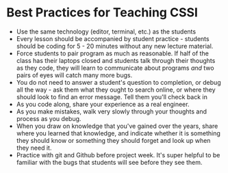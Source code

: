 # Best Practices for Teaching CSSI

+ Use the same technology (editor, terminal, etc.) as the students
+ Every lesson should be accompanied by student practice - students should be coding for 5 - 20 minutes without any new lecture material.
+ Force students to pair program as much as reasonable. If half of the class has their laptops closed and students talk through their thoughts as they code, they will learn to communicate about programs *and* two pairs of eyes will catch many more bugs.
+ You do not need to answer a student's question to completion, or debug all the way - ask them what they ought to search online, or where they should look to find an error message. Tell them you'll check back in 
+ As you code along, share your experience as a real engineer.
+ As you make mistakes, walk very slowly through your thoughts and process as you debug.
+ When you draw on knowledge that you've gained over the years, share where you learned that knowledge, and indicate whether it is something they should know or something they should forget and look up when they need it.
+ Practice with git and Github before project week. It's super helpful to be familiar with the bugs that students will see before they see them.

